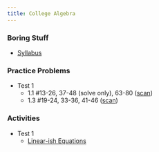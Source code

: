 ```yaml
---
title: College Algebra
---
```


### Boring Stuff

* [Syllabus](/pdf/classes/coal/coal-syllabus.pdf)

### Practice Problems

* Test 1
    * 1.1 #13-26, 37-48 (solve only), 63-80 ([scan](/pdf/scans/classes/coal/dugopolski/1-1-ex.pdf))
    * 1.3 #19-24, 33-36, 41-46 ([scan](/pdf/scans/classes/coal/dugopolski/1-3-ex.pdf))
<!--     * 1.5 5-60 -->
<!--     * 1.5 1-26, 35-64 -->
<!-- * Test 2 -->
<!--     * 1.7 15-26, 45-68, 59-76 -->
<!--     * 2.1 19-24, 67-78 -->
<!--     * 2.2 7-46, 61-72 -->
<!--     * 2.3 35-44, 61-80 -->
<!-- * Test 3 -->
<!--     * 3.2 41-80 -->

### Activities

* Test 1
    * [Linear-ish Equations](/pdf/classes/coal/coal-a01-linear-ish-equations.pdf) <!-- ([solutions](/pdf/classes/coal/coal-soln-a01-linear-ish-equations.pdf)) -->

<!-- 2. [Some Geometry](/pdf/classes/coal/coal-a02-some-geometry.pdf) ([solutions](/pdf/classes/coal/coal-soln-a02-some-geometry.pdf)) -->
<!-- 3. [Compound Equations](/pdf/classes/coal/coal-a03-compound-equations.pdf) ([solutions](/pdf/classes/coal/coal-soln-a03-compound-equations.pdf)) -->
<!-- 4. [Functions](/pdf/classes/coal/coal-a04-functions.pdf) ([solutions](/pdf/classes/coal/coal-soln-a04-functions.pdf)) -->
<!-- 5. [Transformations](/pdf/classes/coal/coal-a05-transformations.pdf) -->
<!-- 6. [Polynomials](/pdf/classes/coal/coal-a06-polynomials.pdf) -->
<!-- 7. [Polynomials II](/pdf/classes/coal/coal-a07-polynomials-ii.pdf) -->
<!-- 8. [Exponentials and Logs](/pdf/classes/coal/coal-a08-exponentials-and-logs.pdf) -->


<!-- ### Test Reviews -->

<!-- 1. [Test 1](/pdf/classes/coal/coal-r1-equations-and-geometry.pdf) ([solutions](/pdf/classes/coal/coal-soln-r1-equations-and-geometry.pdf)) -->
<!-- 2. [Test 2](/pdf/classes/coal/coal-r2-functions.pdf) -->
<!-- 3. [Test 3](/pdf/classes/coal/coal-r3-polynomials.pdf) -->
<!-- 4. [Test 4](/pdf/classes/coal/coal-r4-exponentials-and-logs.pdf) -->


<!-- ### Toys -->

<!-- * [Transformations (live demo)](/classes/coal/transformations-live-demo.html): Play with transformations of equations. -->
<!-- * [Symmetry (live demo)](/classes/coal/symmetry-live-demo.html): Look for symmetries. -->
